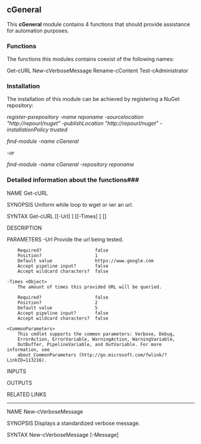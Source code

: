 ## cGeneral ##
This **cGeneral** module contains 4 functions that should provide assistance for automation purposes.

### Functions ###
The functions this modules contains coexist of the following names:

Get-cURL
New-cVerboseMessage
Rename-cContent
Test-cAdministrator



### Installation ###
The installation of this module can be achieved by registering a NuGet repository:

*register-psrepository -name reponame -sourcelocation "http://repourl/nuget" -publishLocation "http://repourl/nuget" -installationPolicy trusted*

*find-module -name cGeneral*

*-or*

*find-module -name cGeneral -repository reponame*


### Detailed information about the functions###

NAME
    Get-cURL
    
SYNOPSIS
    Uniform while loop to wget or iwr an url.
    
    
SYNTAX
    Get-cURL [[-Url] <Object>] [[-Times] <Object>] [<CommonParameters>]
    
    
DESCRIPTION
    

PARAMETERS
    -Url <Object>
        Provide the url being tested.
        
        Required?                    false
        Position?                    1
        Default value                https://www.google.com
        Accept pipeline input?       false
        Accept wildcard characters?  false
        
    -Times <Object>
        The amount of times this provided URL will be queried.
        
        Required?                    false
        Position?                    2
        Default value                5
        Accept pipeline input?       false
        Accept wildcard characters?  false
        
    <CommonParameters>
        This cmdlet supports the common parameters: Verbose, Debug,
        ErrorAction, ErrorVariable, WarningAction, WarningVariable,
        OutBuffer, PipelineVariable, and OutVariable. For more information, see 
        about_CommonParameters (http://go.microsoft.com/fwlink/?LinkID=113216). 
    
INPUTS
    
OUTPUTS
    
    
RELATED LINKS

---

NAME
    New-cVerboseMessage
    
SYNOPSIS
    Displays a standardized verbose message.
    
    
SYNTAX
    New-cVerboseMessage [-Message] <Object> [<CommonParameters>]
    
    
DESCRIPTION
    

PARAMETERS
    -Message <Object>
        String containing the key of the localized message.
        
        Required?                    true
        Position?                    1
        Default value                
        Accept pipeline input?       false
        Accept wildcard characters?  false
        
    <CommonParameters>
        This cmdlet supports the common parameters: Verbose, Debug,
        ErrorAction, ErrorVariable, WarningAction, WarningVariable,
        OutBuffer, PipelineVariable, and OutVariable. For more information, see 
        about_CommonParameters (http://go.microsoft.com/fwlink/?LinkID=113216). 
    
INPUTS
    
OUTPUTS
    System.String
    
    
    
RELATED LINKS

---

NAME
    Rename-cContent
    
SYNOPSIS
    Replace content string within a file
    
    
SYNTAX
    Rename-cContent [[-Path] <String>] [[-FindString] <String>] [[-ReplaceString] <String>] [<CommonParameters>]
    
    
DESCRIPTION
    This function will query the specified path and replace the findstring with a value of the replacestring
    

PARAMETERS
    -Path <String>
        
        Required?                    false
        Position?                    1
        Default value                D:\jko\_Jobs
        Accept pipeline input?       false
        Accept wildcard characters?  false
        
    -FindString <String>
        
        Required?                    false
        Position?                    2
        Default value                
        Accept pipeline input?       false
        Accept wildcard characters?  false
        
    -ReplaceString <String>
        
        Required?                    false
        Position?                    3
        Default value                
        Accept pipeline input?       false
        Accept wildcard characters?  false
        
    <CommonParameters>
        This cmdlet supports the common parameters: Verbose, Debug,
        ErrorAction, ErrorVariable, WarningAction, WarningVariable,
        OutBuffer, PipelineVariable, and OutVariable. For more information, see 
        about_CommonParameters (http://go.microsoft.com/fwlink/?LinkID=113216). 
    
INPUTS
    
OUTPUTS
    
NOTES
    
    
        General notes
    
    -------------------------- EXAMPLE 1 --------------------------
    
    PS C:\>Replace-Content -Path "D:\jko\_Jobs" -FindString "mx.internal.asp4all.nl" -ReplaceString "smarthost-asd2.solvinity.net"
    
    
    
    
    
    
    
RELATED LINKS

---

NAME
    Test-cAdministrator
    
SYNOPSIS
    This function will provide a value $true or $false depending if the process is running elevated or not
    
    
SYNTAX
    Test-cAdministrator [<CommonParameters>]
    
    
DESCRIPTION
    

PARAMETERS
    <CommonParameters>
        This cmdlet supports the common parameters: Verbose, Debug,
        ErrorAction, ErrorVariable, WarningAction, WarningVariable,
        OutBuffer, PipelineVariable, and OutVariable. For more information, see 
        about_CommonParameters (http://go.microsoft.com/fwlink/?LinkID=113216). 
    
INPUTS
    None
    
    
OUTPUTS
    $true or $false
    
    
    -------------------------- EXAMPLE 1 --------------------------
    
    PS C:\>Test-cAdministrator True
    
    
    
    
    
    
    -------------------------- EXAMPLE 2 --------------------------
    
    PS C:\>Test-cAdministrator False
    
    
    
    
    
    
    
RELATED LINKS

---



### Detailed folder structure###
+---build
+---cGeneral
|   +---Private
|   \---Public
\---Tests
    +---integration
    \---unit


### Contributing ###
*Koopman & Co Engineering*

### Links ###
**[Git cGeneral Repo](git@github.com:koopmanj/cGeneral.git)**
